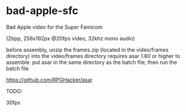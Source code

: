 # bad-apple-sfc
Bad Apple video for the Super Famicom

(2bpp, 256x192px @20fps video, 32khz mono audio)

before assembly, unzip the frames.zip (located in the video/frames directory) into the video/frames directory
requires asar 1.80 or higher to assemble. put asar in the same directory as the batch file, then run the batch file

https://github.com/RPGHacker/asar


TODO:

30fps
